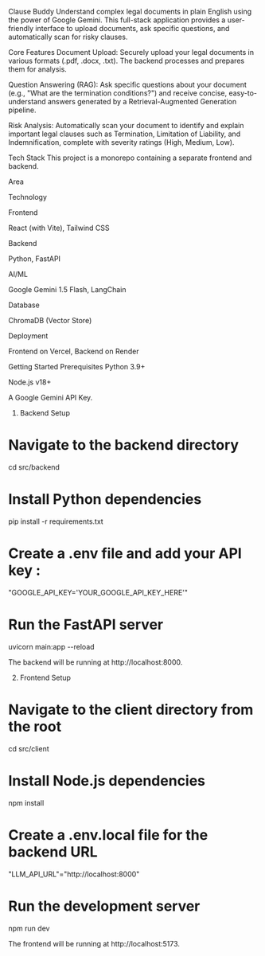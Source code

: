 Clause Buddy
Understand complex legal documents in plain English using the power of Google Gemini. This full-stack application provides a user-friendly interface to upload documents, ask specific questions, and automatically scan for risky clauses.

Core Features
Document Upload: Securely upload your legal documents in various formats (.pdf, .docx, .txt). The backend processes and prepares them for analysis.

Question Answering (RAG): Ask specific questions about your document (e.g., "What are the termination conditions?") and receive concise, easy-to-understand answers generated by a Retrieval-Augmented Generation pipeline.

Risk Analysis: Automatically scan your document to identify and explain important legal clauses such as Termination, Limitation of Liability, and Indemnification, complete with severity ratings (High, Medium, Low).

Tech Stack
This project is a monorepo containing a separate frontend and backend.

Area

Technology

Frontend

React (with Vite), Tailwind CSS

Backend

Python, FastAPI

AI/ML

Google Gemini 1.5 Flash, LangChain

Database

ChromaDB (Vector Store)

Deployment

Frontend on Vercel, Backend on Render

Getting Started
Prerequisites
Python 3.9+

Node.js v18+

A Google Gemini API Key.

1. Backend Setup
# Navigate to the backend directory
cd src/backend

# Install Python dependencies
pip install -r requirements.txt

# Create a .env file and add your API key :
"GOOGLE_API_KEY='YOUR_GOOGLE_API_KEY_HERE'" 

# Run the FastAPI server
uvicorn main:app --reload


The backend will be running at http://localhost:8000.

2. Frontend Setup
# Navigate to the client directory from the root
cd src/client

# Install Node.js dependencies
npm install

# Create a .env.local file for the backend URL
"LLM_API_URL"="http://localhost:8000" 

# Run the development server
npm run dev


The frontend will be running at http://localhost:5173.
